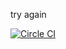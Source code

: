 try again

[![Circle CI](https://circleci.com/gh/iotonhcp/cloud-ci-demo/tree/master.svg?style=svg)](https://circleci.com/gh/iotonhcp/cloud-ci-demo/tree/master)
